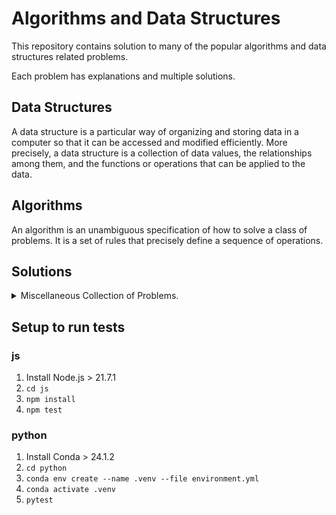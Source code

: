 # Algorithms and Data Structures

This repository contains solution to many of the
popular algorithms and data structures related problems.

Each problem has explanations and multiple solutions.

## Data Structures

A data structure is a particular way of organizing and storing data in a computer so that it can
be accessed and modified efficiently. More precisely, a data structure is a collection of data
values, the relationships among them, and the functions or operations that can be applied to
the data.

## Algorithms

An algorithm is an unambiguous specification of how to solve a class of problems. It is
a set of rules that precisely define a sequence of operations.

## Solutions

<details>
	<summary> Miscellaneous Collection of Problems.
 </summary>

### Problems

| No. | Title                                                                                    | Difficulty | Topics             |
| --: | :--------------------------------------------------------------------------------------- | :--------- | :----------------- |
|   1 | [Reverse String](/js/excercises/reversestring/)                                          | Easy       |                    |
|   2 | [Palindromes](/js/excercises/palindrome)                                                 | Easy       |                    |
|   3 | [Reverse Integer](/js/excercises/reverseint)                                             | Easy       |                    |
|   4 | [Max Chars](/js/excercises/maxchar)                                                      | Easy       |                    |
|   5 | [Classic FizzBuzz](/js/excercises/fizzbuzz)                                              | Easy       |                    |
|   6 | [Array Chunk](/js/excercises/chunk)                                                      | Easy       |                    |
|   7 | [Anagrams](/js/excercises/anagrams)                                                      | Easy       |                    |
|   8 | [Sentence Capitalization](/js/excercises/capitalize)                                     | Easy       |                    |
|   9 | [Printing Steps](/js/excercises/steps)                                                   | Easy       |                    |
|  10 | [Two-Sided Steps- Pyramids](/js/excercises/pyramid)                                      | Medium     |                    |
|  11 | [Find The Vowels](/js/excercises/vowels)                                                 | Easy       |                    |
|  12 | [Matrix Spiral](/js/excercises/matrix)                                                   | Medium     |                    |
|  13 | [Events](/js/excercises/events)                                                          | Easy       |                    |
|  14 | [Fibonacci Series](/js/excercises/fib)                                                   | Easy       |                    |
|  15 | [Queue](/js/excercises/queue)                                                            | Easy       |                    |
|  16 | [Weaving Queue](/js/excercises/weave)                                                    | Easy       |                    |
|  17 | [Stack](/js/excercises/stack)                                                            | Easy       |                    |
|  18 | [Queue Using Stack](/js/excercises/qfroms)                                               | Easy       |                    |
|  19 | [Linked List](/js/excercises/linkedlist)                                                 | Medium     |                    |
|  20 | [Midpoint In Linked List](/js/excercises/midpointInLinkedList)                           | Easy       | 2 pointers         |
|  21 | [Check If Circular Linked List](/js/excercises/circularLinkedList)                       | Easy       | 2 pointers         |
|  22 | [Get Node from N position from Last Node Linked List](/js/excercises/fromLastLinkedList) | Easy       | 2 pointers         |
|  23 | [Building a Tree](/js/excercises/tree)                                                   | Easy       |                    |
|  24 | [Finding the width at each level in a tree](/js/excercises/levelWidth)                   | Medium     |                    |
|  25 | [Binary Search tree](/js/excercises/bst)                                                 | Medium     |                    |
|  26 | [Default Arguments](/js/excercises/defaultArgs)                                          | Medium     | closures           |
|  27 | [8 Queens](/js/excercises/8queens)                                                       | Medium     | backtracking       |
|  28 | [Stocks Profit](/js/excercises/profitsTarget)                                            | Medium     | hashing            |
|  29 | [Efficient Teams](/js/excercises/efficientTeams)                                         | Medium     | dp,pattern problem |

</details>

## Setup to run tests

### js

1. Install Node.js > 21.7.1
2. `cd js`
3. `npm install`
4. `npm test`

### python

1. Install Conda > 24.1.2
2. `cd python`
3. `conda env create --name .venv --file environment.yml`
4. `conda activate .venv`
5. `pytest`
